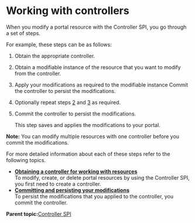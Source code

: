 # Working with controllers 

When you modify a portal resource with the Controller SPI, you go through a set of steps.

For example, these steps can be as follows:

1.  Obtain the appropriate controller.

2.  Obtain a modifiable instance of the resource that you want to modify from the controller.

3.  Apply your modifications as required to the modifiable instance Commit the controller to persist the modifications.

4.  Optionally repeat steps [2](ctrlrapit_wrk.md#ctrlrapit_wrk_2) and [3](ctrlrapit_wrk.md#ctrlrapit_wrk_3) as required.

5.  Commit the controller to persist the modifications.

    This step saves and applies the modifications to your portal.


**Note:** You can modify multiple resources with one controller before you commit the modifications.

For more detailed information about each of these steps refer to the following topics.

-   **[Obtaining a controller for working with resources ](../dev/ctrlrapit_obtn_ctrlr.md)**  
To modify, create, or delete portal resources by using the Controller SPI, you first need to create a controller.
-   **[Committing and persisting your modifications ](../dev/ctrlrapit_comit.md)**  
To persist the modifications that you applied to the controller, you commit the controller.

**Parent topic:**[Controller SPI](../dev/ctrlrapic_ovu.md)

